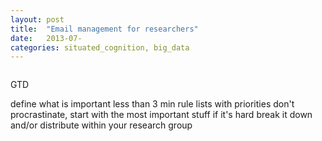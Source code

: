 ```yaml
---
layout: post
title:  "Email management for researchers"
date:   2013-07-
categories: situated_cognition, big_data
---
```


![]()

GTD

define what is important
less than 3 min rule
lists with priorities
don't procrastinate, start with the most important stuff
if it's hard break it down and/or distribute within your research group 